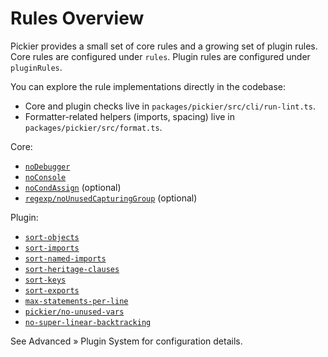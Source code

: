 # Rules Overview

Pickier provides a small set of core rules and a growing set of plugin rules. Core rules are configured under `rules`. Plugin rules are configured under `pluginRules`.

You can explore the rule implementations directly in the codebase:

- Core and plugin checks live in `packages/pickier/src/cli/run-lint.ts`.
- Formatter-related helpers (imports, spacing) live in `packages/pickier/src/format.ts`.

Core:

- [`noDebugger`](/rules/no-debugger)
- [`noConsole`](/rules/no-console)
- [`noCondAssign`](/rules/no-cond-assign) (optional)
- [`regexp/noUnusedCapturingGroup`](/rules/regexp-no-unused-capturing-group) (optional)

Plugin:

- [`sort-objects`](/rules/sort-objects)
- [`sort-imports`](/rules/sort-imports)
- [`sort-named-imports`](/rules/sort-named-imports)
- [`sort-heritage-clauses`](/rules/sort-heritage-clauses)
- [`sort-keys`](/rules/sort-keys)
- [`sort-exports`](/rules/sort-exports)
- [`max-statements-per-line`](/rules/style-max-statements-per-line)
- [`pickier/no-unused-vars`](/rules/no-unused-vars)
- [`no-super-linear-backtracking`](/rules/regexp-no-super-linear-backtracking)

See Advanced » Plugin System for configuration details.
